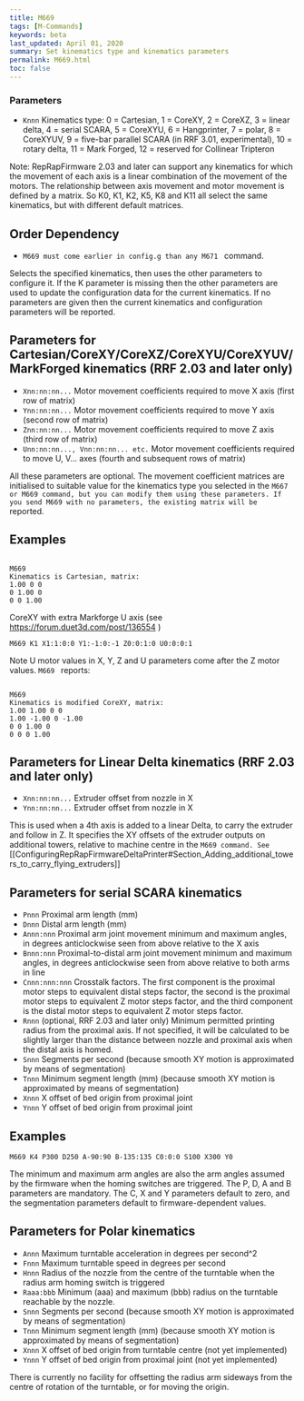 ```yaml
---
title: M669
tags: [M-Commands] 
keywords: beta 
last_updated: April 01, 2020 
summary: Set kinematics type and kinematics parameters 
permalink: M669.html
toc: false 
---
```



### Parameters

* `Knnn` Kinematics type: 0 = Cartesian, 1 = CoreXY, 2 = CoreXZ, 3 = linear delta, 4 = serial SCARA, 5 = CoreXYU, 6 = Hangprinter, 7 = polar, 8 = CoreXYUV, 9 = five-bar parallel SCARA (in RRF 3.01, experimental), 10 = rotary delta, 11 = Mark Forged, 12 = reserved for Collinear Tripteron

Note: RepRapFirmware 2.03 and later can support any kinematics for which the movement of each axis is a linear combination of the movement of the motors. The relationship between axis movement and motor movement is defined by a matrix. So K0, K1, K2, K5, K8 and K11 all select the same kinematics, but with different default matrices.

## Order Dependency

* ` M669 must come earlier in config.g than any M671  ` command.

Selects the specified kinematics, then uses the other parameters to configure it. If the K parameter is missing then the other parameters are used to update the configuration data for the current kinematics. If no parameters are given then the current kinematics and configuration parameters will be reported.

## Parameters for Cartesian/CoreXY/CoreXZ/CoreXYU/CoreXYUV/MarkForged kinematics (RRF 2.03 and later only) 

* `Xnn:nn:nn...` Motor movement coefficients required to move X axis (first row of matrix)
* `Ynn:nn:nn...` Motor movement coefficients required to move Y axis (second row of matrix)
* `Znn:nn:nn...` Motor movement coefficients required to move Z axis (third row of matrix)
* `Unn:nn:nn..., Vnn:nn:nn... etc.` Motor movement coefficients required to move U, V... axes (fourth and subsequent rows of matrix)

All these parameters are optional. The movement coefficient matrices are initialised to suitable value for the kinematics type you selected in the ` M667 or M669 command, but you can modify them using these parameters. If you send M669 with no parameters, the existing matrix will be  ` reported.

## Examples

```

M669
Kinematics is Cartesian, matrix:
1.00 0 0
0 1.00 0
0 0 1.00

```

CoreXY with extra Markforge U axis (see https://forum.duet3d.com/post/136554 )

```
M669 K1 X1:1:0:0 Y1:-1:0:-1 Z0:0:1:0 U0:0:0:1
```

Note U motor values in X, Y, Z and U parameters come after the Z motor values. ` M669  ` reports:

```

M669
Kinematics is modified CoreXY, matrix:
1.00 1.00 0 0
1.00 -1.00 0 -1.00
0 0 1.00 0
0 0 0 1.00

```

## Parameters for Linear Delta kinematics (RRF 2.03 and later only) 

* `Xnn:nn:nn...` Extruder offset from nozzle in X
* `Ynn:nn:nn...` Extruder offset from nozzle in X

This is used when a 4th axis is added to a linear Delta, to carry the extruder and follow in Z. It specifies the XY offsets of the extruder outputs on additional towers, relative to machine centre in the ` M669 command. See  ` [[ConfiguringRepRapFirmwareDeltaPrinter#Section_Adding_additional_towers_to_carry_flying_extruders]]

## Parameters for serial SCARA kinematics 

* `Pnnn` Proximal arm length (mm)
* `Dnnn` Distal arm length (mm)
* `Annn:nnn` Proximal arm joint movement minimum and maximum angles, in degrees anticlockwise seen from above relative to the X axis 
* `Bnnn:nnn` Proximal-to-distal arm joint movement minimum and maximum angles, in degrees anticlockwise seen from above relative to both arms in line
* `Cnnn:nnn:nnn` Crosstalk factors. The first component is the proximal motor steps to equivalent distal steps factor, the second is the proximal motor steps to equivalent Z motor steps factor, and the third component is the distal motor steps to equivalent Z motor steps factor.
* `Rnnn` (optional, RRF 2.03 and later only) Minimum permitted printing radius from the proximal axis. If not specified, it will be calculated to be slightly larger than the distance between nozzle and proximal axis when the distal axis is homed.
* `Snnn` Segments per second (because smooth XY motion is approximated by means of segmentation)
* `Tnnn` Minimum segment length (mm) (because smooth XY motion is approximated by means of segmentation)
* `Xnnn` X offset of bed origin from proximal joint
* `Ynnn` Y offset of bed origin from proximal joint

## Examples

```
M669 K4 P300 D250 A-90:90 B-135:135 C0:0:0 S100 X300 Y0
```

The minimum and maximum arm angles are also the arm angles assumed by the firmware when the homing switches are triggered. The P, D, A and B parameters are mandatory. The C, X and Y parameters default to zero, and the segmentation parameters default to firmware-dependent values.

## Parameters for Polar kinematics 

* `Annn` Maximum turntable acceleration in degrees per second^2
* `Fnnn` Maximum turntable speed in degrees per second
* `Hnnn` Radius of the nozzle from the centre of the turntable when the radius arm homing switch is triggered
* `Raaa:bbb` Minimum (aaa) and maximum (bbb) radius on the turntable reachable by the nozzle.
* `Snnn` Segments per second (because smooth XY motion is approximated by means of segmentation)
* `Tnnn` Minimum segment length (mm) (because smooth XY motion is approximated by means of segmentation)
* `Xnnn` X offset of bed origin from turntable centre (not yet implemented)
* `Ynnn` Y offset of bed origin from proximal joint (not yet implemented)

There is currently no facility for offsetting the radius arm sideways from the centre of rotation of the turntable, or for moving the origin.

